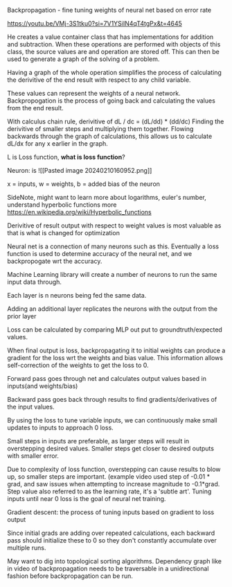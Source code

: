 Backpropagation - fine tuning weights of neural net based on error rate

https://youtu.be/VMj-3S1tku0?si=7V1YSiIN4qT4tgPx&t=4645

He creates a value container class that has implementations for addition and subtraction.  When these operations are performed with objects of this class, the source values are and operation are stored off.  This can then be used to generate a graph of the solving of a problem.

Having a graph of the whole operation simplifies the process of calculating the derivitive of the end result with respect to any child variable.

These values can represent the weights of a neural network.  Backpropogation is the process of going back and calculating the values from the end result.

With calculus chain rule, derivitive of dL / dc = (dL/dd) * (dd/dc) Finding the derivitive of smaller steps and multiplying them together.  Flowing backwards through the graph of calculations, this allows us to calculate dL/dx for any x earlier in the graph.

L is Loss function, **what is loss function**?

Neuron:
is
![[Pasted image 20240210160952.png]]

x = inputs, w = weights, b = added bias of the neuron

SideNote, might want to learn more about logarithms, euler's number, understand hyperbolic functions more
https://en.wikipedia.org/wiki/Hyperbolic_functions

Derivitive of result output with respect to weight values is most valuable as that is what is changed for optimization

Neural net is a connection of many neurons such as this.
Eventually a loss function is used to determine accuracy of the neural net, and we backpropogate wrt the accuracy.

Machine Learning library will create a number of neurons to run the same input data through.

  

Each layer is n neurons being fed the same data.

Adding an additional layer replicates the neurons with the output from the prior layer

  

Loss can be calculated by comparing MLP out put to groundtruth/expected values.

  

When final output is loss, backpropagating it to initial weights can produce a gradient for the loss wrt the weights and bias value. This information allows self-correction of the weights to get the loss to 0.

  

  

Forward pass goes through net and calculates output values based in inputs(and weights/bias)

Backward pass goes back through results to find gradients/derivatives of the input values.

By using the loss to tune variable inputs, we can continuously make small updates to inputs to approach 0 loss.

  

Small steps in inputs are preferable, as larger steps will result in overstepping desired values. Smaller steps get closer to desired outputs with smaller error.

  

Due to complexity of loss function, overstepping can cause results to blow up, so smaller steps are important. (example video used step of -0.01 * grad, and saw issues when attempting to increase magnitude to -0.1*grad. Step value also referred to as the learning rate, it's a 'subtle art'. Tuning inputs until near 0 loss is the goal of neural net training.

  

Gradient descent: the process of tuning inputs based on gradient to loss output

  

Since initial grads are adding over repeated calculations, each backward pass should initialize these to 0 so they don't constantly accumulate over multiple runs.

  

  

  

  

May want to dig into topological sorting algorithms. Dependency graph like in video of backpropagation needs to be traversable in a unidirectional fashion before backpropagation can be run.